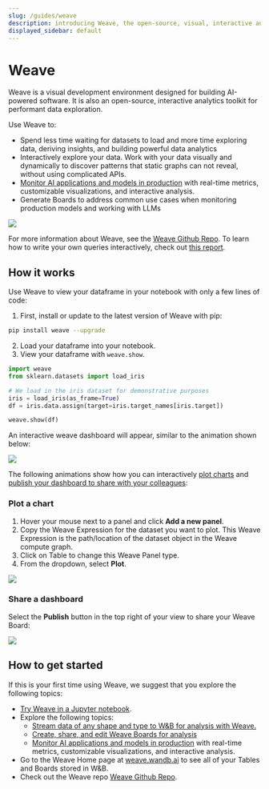 ```yaml
---
slug: /guides/weave
description: introducing Weave, the open-source, visual, interactive analytics toolkit for building AI
displayed_sidebar: default
---
```


# Weave

Weave is a visual development environment designed for building AI-powered software.  It is also an open-source, interactive analytics toolkit for performant data exploration.

Use Weave to:
* Spend less time waiting for datasets to load and more time exploring data, deriving insights, and building powerful data analytics
* Interactively explore your data. Work with your data visually and dynamically to discover patterns that static graphs can not reveal, without using complicated APIs.
* [Monitor AI applications and models in production](./prod-mon.md) with real-time metrics, customizable visualizations, and interactive analysis.
* Generate Boards to address common use cases when monitoring production models and working with LLMs
<!-- * W&B offers supplementary data & asset storage as well as a hosted compute engine -->


![](/images/weave/core_weave_demo.gif)

For more information about Weave, see the [Weave Github Repo](https://github.com/wandb/weave). To learn how to write your own queries interactively, check out [this report](https://wandb.ai/luis_team_test/weave_example_queries/reports/Weave-queries---Vmlldzo1NzIxOTY2?accessToken=bvzq5hwooare9zy790yfl3oitutbvno2i6c2s81gk91750m53m2hdclj0jvryhcr).


## How it works
Use Weave to view your dataframe in your notebook with only a few lines of code:

1. First, install or update to the latest version of Weave with pip: 
```bash
pip install weave --upgrade
```
2. Load your dataframe into your notebook.
3. View your dataframe with `weave.show`. 

```python title="weave.ipynb" showLineNumbers
import weave
from sklearn.datasets import load_iris

# We load in the iris dataset for demonstrative purposes
iris = load_iris(as_frame=True)
df = iris.data.assign(target=iris.target_names[iris.target])

weave.show(df)
```

An interactive weave dashboard will appear, similar to the animation shown below:


![](/images/weave/first_load.gif)


The following animations show how you can interactively [plot charts](#plot-a-chart) and [publish your dashboard to share with your colleagues](#share-a-dashboard):

### Plot a chart
1. Hover your mouse next to a panel and click **Add a new panel**.
2. Copy the Weave Expression for the dataset you want to plot. This Weave Expression is the path/location of the dataset object in the Weave compute graph.
3. Click on Table to change this Weave Panel type.
4. From the dropdown, select **Plot**.

![](/images/weave/qs_table_plot.gif)

### Share a dashboard
Select the **Publish** button in the top right of your view to share your Weave Board:

![](/images/weave/make_quick_board.gif)

## How to get started

If this is your first time using Weave, we suggest that you explore the following topics:

* [Try Weave in a Jupyter notebook](https://colab.research.google.com/github/wandb/weave/blob/master/examples/get_started.ipynb).
* Explore the following topics:
   * [Stream data of any shape and type to W&B for analysis with Weave.](./streamtable.md)
   * [Create, share, and edit Weave Boards for analysis](./boards.md)
   * [Monitor AI applications and models in production](./prod-mon.md) with real-time metrics, customizable visualizations, and interactive analysis.
* Go to the Weave Home page at [weave.wandb.ai](https://weave.wandb.ai/) to see all of your Tables and Boards stored in W&B.
* Check out the Weave repo [Weave Github Repo](https://github.com/wandb/weave).
